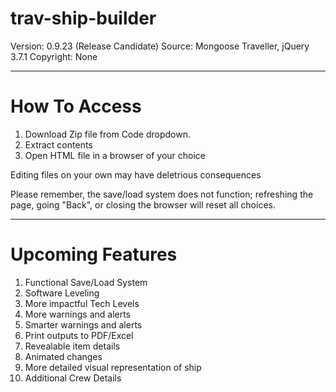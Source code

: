# trav-ship-builder

Version: 0.9.23 (Release Candidate)
Source: Mongoose Traveller, jQuery 3.7.1
Copyright: None

-----

# How To Access

1. Download Zip file from Code dropdown.
2. Extract contents
3. Open HTML file in a browser of your choice

Editing files on your own may have deletrious consequences

Please remember, the save/load system does not function; refreshing the page, going "Back", or closing the browser will reset all choices.

-----

# Upcoming Features

1. Functional Save/Load System
2. Software Leveling
3. More impactful Tech Levels
4. More warnings and alerts
5. Smarter warnings and alerts
6. Print outputs to PDF/Excel
7. Revealable item details
8. Animated changes
9. More detailed visual representation of ship
10. Additional Crew Details
